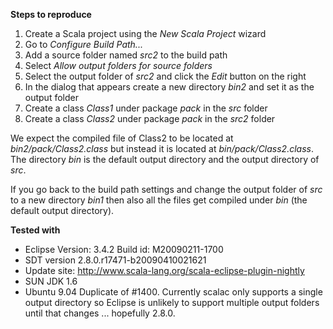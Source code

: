 **Steps to reproduce**

 1. Create a Scala project using the _New Scala Project_ wizard
 2. Go to _Configure Build Path..._
 3. Add a source folder named _src2_ to the build path
 4. Select _Allow output folders for source folders_
 5. Select the output folder of _src2_ and click the _Edit_ button on the right
 6. In the dialog that appears create a new directory _bin2_ and set it as the output folder
 7. Create a class _Class1_ under package _pack_ in the _src_ folder
 8. Create a class _Class2_ under package _pack_ in the _src2_ folder

We expect the compiled file of Class2 to be located at *bin2/pack/Class2.class* but instead it is located at *bin/pack/Class2.class*. The directory *bin* is the default output directory and the output directory of *src*.

If you go back to the build path settings and change the output folder of *src* to a new directory *bin1* then also all the files get compiled under *bin* (the default output directory).

**Tested with**

 * Eclipse Version: 3.4.2 Build id: M20090211-1700
 * SDT version 2.8.0.r17471-b20090410021621
 * Update site: http://www.scala-lang.org/scala-eclipse-plugin-nightly
 * SUN JDK 1.6
 * Ubuntu 9.04 
Duplicate of #1400. Currently scalac only supports a single output directory so Eclipse is unlikely to support multiple output folders until that changes ... hopefully 2.8.0.
